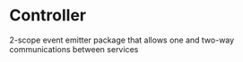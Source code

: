 # Controller
2-scope event emitter package that allows one and two-way communications between services
